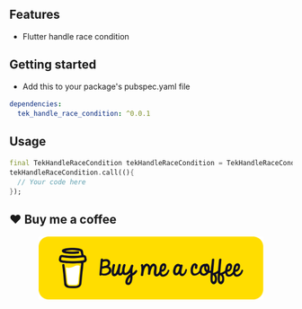 ## Features

- Flutter handle race condition

## Getting started

- Add this to your package's pubspec.yaml file

```yaml
dependencies: 
  tek_handle_race_condition: ^0.0.1
```

## Usage

```dart
final TekHandleRaceCondition tekHandleRaceCondition = TekHandleRaceCondition();
tekHandleRaceCondition.call((){
  // Your code here
});
```

## ❤️ Buy me a coffee

<p align="center">
  <a href="https://buymeacoffee.com/nghequyetts">
    <img width="400" src="assets/images/Buy-me-a-coffee.png">
  </a>
</p>
